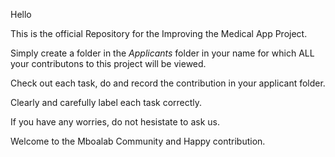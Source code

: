 Hello

This is the official Repository for the Improving the Medical App Project.

Simply create a folder in the *Applicants* folder in your name for which ALL your contributons to this project will be viewed.

Check out each task, do and record the contribution in your applicant folder. 

Clearly and carefully label each task correctly.

If you have any worries, do not hesistate to ask us.

Welcome to the Mboalab Community and Happy contribution.
